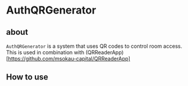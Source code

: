 # AuthQRGenerator

## about

`AuthQRGenerator` is a system that uses QR codes to control room access.
This is used in combination with (QRReaderApp)[https://github.com/msokau-capital/QRReaderApp]

## How to use



